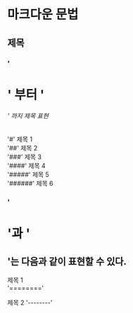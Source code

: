 # 마크다운 문법

## 제목

### '<h1>' 부터 '<h6>' 까지 제목 표현
'#' 제목 1  
'##' 제목 2  
'###' 제목 3  
'####' 제목 4  
'#####' 제목 5  
'######' 제목 6  
  
### '<h1>'과 '<h2>'는 다음과 같이 표현할 수 있다.

제목 1  
'========'

제목 2
'--------'

  

